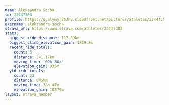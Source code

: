 ```yaml
---
name: Aleksandra Socha
id: 23447303
profile: https://dgalywyr863hv.cloudfront.net/pictures/athletes/23447303/14745546/4/large.jpg
username: aleksandra-socha
strava_url: https://www.strava.com/athletes/23447303
stats:
  biggest_ride_distance: 117.89km
  biggest_climb_elevation_gain: 1819.2m
  recent_ride_totals:
    count: 5
    distance: 241.17km
    moving_time: '09h 30m'
    elevation_gain: 935m
  ytd_ride_totals:
    count: 23
    distance: 845km
    moving_time: 38h 47m
    elevation_gain: 10279m
layout: strava_member
--- 
```

